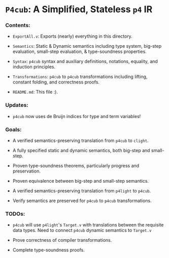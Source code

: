 # `P4cub`: A Simplified, Stateless `p4` IR

### Contents:

- `ExportAll.v`: Exports (nearly) everything in this directory.

- `Semantics`: Static & Dynamic semantics including type system, big-step evaluation,
  small-step evaluation, & type-soundness properties.

- `Syntax`: `p4cub` syntax and auxiliary definitions, notations, equality, and induction principles.

- `Transformations`: `p4cub` to `p4cub` transformations including
  lifting, constant folding, and correctness proofs.

- `README.md`: This file :).

### Updates:

- `p4cub` now uses de Bruijn indices for type and term variables!

### Goals:

- A verified semantics-preserving translation from `p4cub` to `clight`.

- A fully specified static and dynamic semantics, both big-step and small-step.

- Proven type-soundness theorems, particularly progress and preservation.

- Proven equivalence between big-step and small-step semantics.

- A verified semantics-preserving translation from `p4light` to `p4cub`.

- Verify semantics are preserved for `p4cub` to `p4cub` transformations.

### TODOs:

- `p4cub` will use `p4light`'s `Target.v` with translations between the requisite data types.
  Need to connect `p4cub` dynamic semantics to `Target.v`

- Prove correctness of compiler transformations.

- Complete type-soundness proofs.
